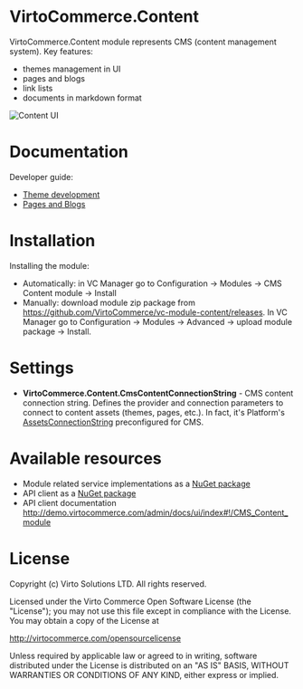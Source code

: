 # VirtoCommerce.Content
VirtoCommerce.Content module represents CMS (content management system).
Key features:
* themes management in UI
* pages and blogs
* link lists
* documents in markdown format


![Content UI](https://cloud.githubusercontent.com/assets/5801549/15569963/fcbb7336-2333-11e6-808c-c484bf3a7d37.png)

# Documentation
Developer guide:
* <a href="https://virtocommerce.com/docs/vc2devguide/working-with-storefront/theme-development" target="_blank">Theme development</a>
* <a href="https://virtocommerce.com/docs/vc2devguide/working-with-storefront/pages-and-blogs" target="_blank">Pages and Blogs</a>

# Installation
Installing the module:
* Automatically: in VC Manager go to Configuration -> Modules -> CMS Content module -> Install
* Manually: download module zip package from https://github.com/VirtoCommerce/vc-module-content/releases. In VC Manager go to Configuration -> Modules -> Advanced -> upload module package -> Install.

# Settings
* **VirtoCommerce.Content.CmsContentConnectionString** - CMS content connection string. Defines the provider and connection parameters to connect to content assets (themes, pages, etc.). In fact, it's Platform's <a href="https://virtocommerce.com/docs/vc2devguide/deployment/platform-settings" target="_blank">AssetsConnectionString</a> preconfigured for CMS.

# Available resources
* Module related service implementations as a <a href="https://www.nuget.org/packages/VirtoCommerce.ContentModule.Data" target="_blank">NuGet package</a>
* API client as a <a href="https://www.nuget.org/packages/VirtoCommerce.ContentModule.Client" target="_blank">NuGet package</a>
* API client documentation http://demo.virtocommerce.com/admin/docs/ui/index#!/CMS_Content_module

# License
Copyright (c) Virto Solutions LTD.  All rights reserved.

Licensed under the Virto Commerce Open Software License (the "License"); you
may not use this file except in compliance with the License. You may
obtain a copy of the License at

http://virtocommerce.com/opensourcelicense

Unless required by applicable law or agreed to in writing, software
distributed under the License is distributed on an "AS IS" BASIS,
WITHOUT WARRANTIES OR CONDITIONS OF ANY KIND, either express or
implied.
